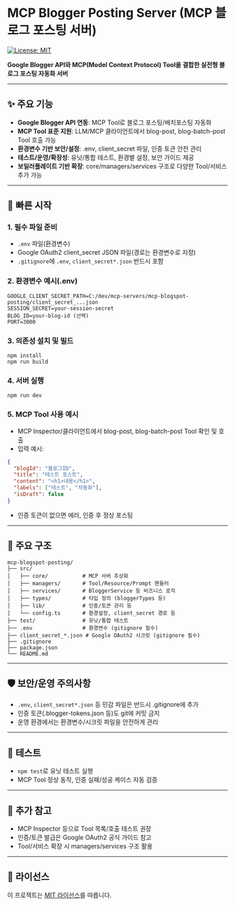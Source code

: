 # MCP Blogger Posting Server (MCP 블로그 포스팅 서버)

[![License: MIT](https://img.shields.io/badge/License-MIT-yellow.svg)](https://opensource.org/licenses/MIT)

**Google Blogger API와 MCP(Model Context Protocol) Tool을 결합한 실전형 블로그 포스팅 자동화 서버**

---

## ✨ 주요 기능

- **Google Blogger API 연동**: MCP Tool로 블로그 포스팅/배치포스팅 자동화
- **MCP Tool 표준 지원**: LLM/MCP 클라이언트에서 blog-post, blog-batch-post Tool 호출 가능
- **환경변수 기반 보안/설정**: .env, client_secret 파일, 인증 토큰 안전 관리
- **테스트/운영/확장성**: 유닛/통합 테스트, 환경별 설정, 보안 가이드 제공
- **보일러플레이트 기반 확장**: core/managers/services 구조로 다양한 Tool/서비스 추가 가능

---

## 🚀 빠른 시작

### 1. 필수 파일 준비
- `.env` 파일(환경변수)
- Google OAuth2 client_secret JSON 파일(경로는 환경변수로 지정)
- `.gitignore`에 `.env`, `client_secret*.json` 반드시 포함

### 2. 환경변수 예시(.env)
```
GOOGLE_CLIENT_SECRET_PATH=C:/dev/mcp-servers/mcp-blogspot-posting/client_secret_...json
SESSION_SECRET=your-session-secret
BLOG_ID=your-blog-id (선택)
PORT=3000
```

### 3. 의존성 설치 및 빌드
```
npm install
npm run build
```

### 4. 서버 실행
```
npm run dev
```

### 5. MCP Tool 사용 예시
- MCP Inspector/클라이언트에서 blog-post, blog-batch-post Tool 확인 및 호출
- 입력 예시:
```json
{
  "blogId": "블로그ID",
  "title": "테스트 포스트",
  "content": "<h1>내용</h1>",
  "labels": ["테스트", "자동화"],
  "isDraft": false
}
```
- 인증 토큰이 없으면 에러, 인증 후 정상 포스팅

---

## 📂 주요 구조

```
mcp-blogspot-posting/
├── src/
│   ├── core/           # MCP 서버 추상화
│   ├── managers/       # Tool/Resource/Prompt 핸들러
│   ├── services/       # BloggerService 등 비즈니스 로직
│   ├── types/          # 타입 정의 (bloggerTypes 등)
│   ├── lib/            # 인증/토큰 관리 등
│   └── config.ts       # 환경설정, client_secret 경로 등
├── test/               # 유닛/통합 테스트
├── .env                # 환경변수 (gitignore 필수)
├── client_secret_*.json # Google OAuth2 시크릿 (gitignore 필수)
├── .gitignore
├── package.json
└── README.md
```

---

## 🛡️ 보안/운영 주의사항
- `.env`, `client_secret*.json` 등 민감 파일은 반드시 .gitignore에 추가
- 인증 토큰(.blogger-tokens.json 등)도 git에 커밋 금지
- 운영 환경에서는 환경변수/시크릿 파일을 안전하게 관리

---

## 🧪 테스트
- `npm test`로 유닛 테스트 실행
- MCP Tool 정상 동작, 인증 실패/성공 케이스 자동 검증

---

## 📝 추가 참고
- MCP Inspector 등으로 Tool 목록/호출 테스트 권장
- 인증/토큰 발급은 Google OAuth2 공식 가이드 참고
- Tool/서비스 확장 시 managers/services 구조 활용

---

## 📄 라이선스

이 프로젝트는 [MIT 라이선스](LICENSE)를 따릅니다. 